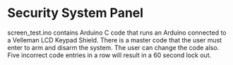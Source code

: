 # Security System Panel
screen_test.ino contains Arduino C code that runs an Arduino connected to a Velleman LCD Keypad Shield. There is a master code that the user must enter to arm and disarm the system. The user can change the code also. Five incorrect code entries in a row will result in a 60 second lock out.
